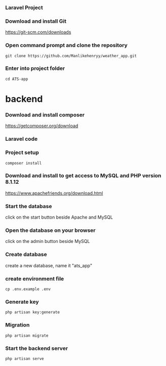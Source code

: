 ### Laravel Project

### Download and install Git

https://git-scm.com/downloads

### Open command prompt and clone the repository
```
git clone https://github.com/Manlikehenryy/weather_app.git
```

### Enter into project folder
```
cd ATS-app
```


# backend

### Download and install composer

https://getcomposer.org/download


### Laravel code

### Project setup
```
composer install 
```
### Download and install to get access to MySQL and PHP version 8.1.12

https://www.apachefriends.org/download.html

### Start the database

click on the start button beside Apache and MySQL

### Open the database on your browser

click on the admin button beside MySQL

### Create database

create a new database, name it "ats_app"

### create environment file
```
cp .env.example .env
```
### Generate key 
```
php artisan key:generate
```
### Migration
```
php artisan migrate
```
### Start the backend server
```
php artisan serve
```
